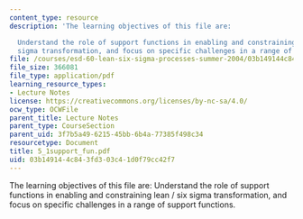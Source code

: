 ```yaml
---
content_type: resource
description: 'The learning objectives of this file are:

  Understand the role of support functions in enabling and constraining lean / six
  sigma transformation, and focus on specific challenges in a range of support functions.'
file: /courses/esd-60-lean-six-sigma-processes-summer-2004/03b149144c843fd303c41d0f79cc42f7_5_1support_fun.pdf
file_size: 366081
file_type: application/pdf
learning_resource_types:
- Lecture Notes
license: https://creativecommons.org/licenses/by-nc-sa/4.0/
ocw_type: OCWFile
parent_title: Lecture Notes
parent_type: CourseSection
parent_uid: 3f7b5a49-6215-45bb-6b4a-77385f498c34
resourcetype: Document
title: 5_1support_fun.pdf
uid: 03b14914-4c84-3fd3-03c4-1d0f79cc42f7
---
```

The learning objectives of this file are:
Understand the role of support functions in enabling and constraining lean / six sigma transformation, and focus on specific challenges in a range of support functions.